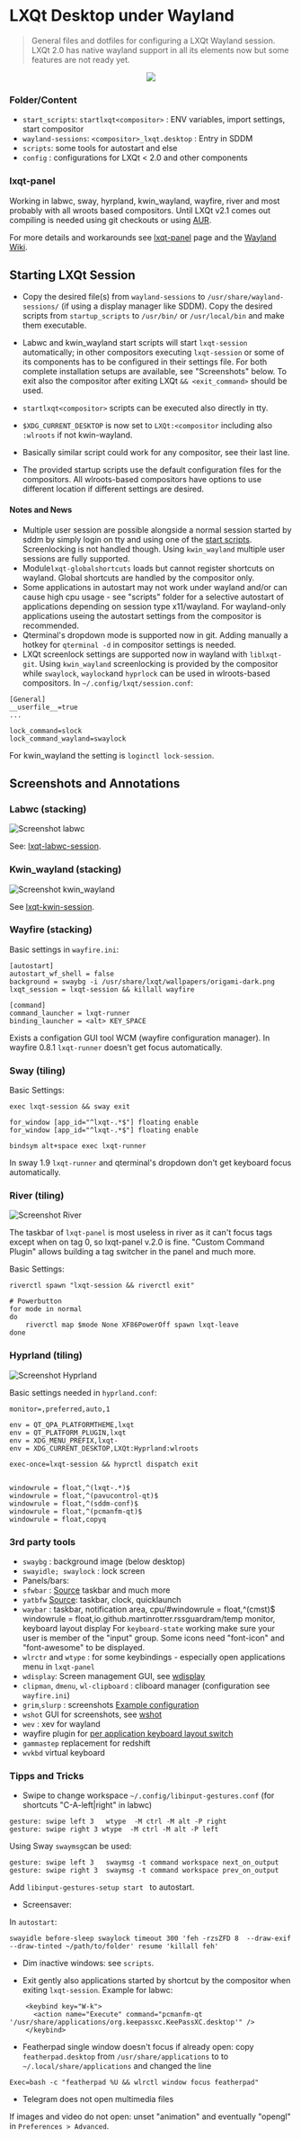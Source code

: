 # LXQt Desktop under Wayland

> General files and dotfiles for configuring a LXQt Wayland session. LXQt 2.0 has native wayland support
in all its elements now but some features are not ready yet.

<p align="center" width="100%">
    <img src="sddm.png">
</p>


### Folder/Content

* `start_scripts`: `startlxqt<compositor>` : ENV variables, import settings, start compositor
* `wayland-sessions`: `<compositor>_lxqt.desktop` : Entry in SDDM
* `scripts`: some tools for autostart and else
* `config` : configurations for LXQt < 2.0 and other components

### lxqt-panel

Working in labwc, sway, hyrpland, kwin_wayland, wayfire, river and most probably with all wroots based compositors.
Until LXQt v2.1 comes out compiling is needed using git checkouts or using [AUR](https://aur.archlinux.org/packages/lxqt-panel-git).

For more details and workarounds see [lxqt-panel](lxqt-panel.md) page and the [Wayland Wiki](https://github.com/lxqt/lxqt/wiki/ConfigWaylandSettings).

## Starting LXQt Session

* Copy the desired file(s) from `wayland-sessions` to `/usr/share/wayland-sessions/` (if using a display manager like SDDM). Copy the desired scripts from `startup_scripts` to `/usr/bin/` or `/usr/local/bin` and make them executable.

* Labwc and kwin_wayland start scripts will start `lxqt-session` automatically; in other compositors executing
`lxqt-session` or some of its components has to be configured in their settings file. For both complete installation
setups are available, see "Screenshots" below. To exit also the compositor after exiting LXQt  `&& <exit_command>` should be used.
* `startlxqt<compositor>` scripts can be executed also directly in tty.

* `$XDG_CURRENT_DESKTOP` is now set to `LXQt:<compositor` including also `:wlroots` if not kwin-wayland.
* Basically similar script could work for any compositor, see their last line.
* The provided startup scripts use the default configuration files for the compositors. All wlroots-based compositors have options to use different location if different settings are desired.

#### Notes and News

* Multiple user session are possible alongside a normal session started by sddm by simply login on tty and using one of the [start scripts](https://github.com/stefonarch/LXQt-Wayland-files/tree/main/start_scripts). Screenlocking is not handled though. Using `kwin_wayland` multiple user sessions are fully supported.
* Module`lxqt-globalshortcuts`  loads but cannot register shortcuts on wayland. Global shortcuts are handled by the compositor only.
* Some applications in autostart may not work under wayland and/or can cause high cpu usage - see "scripts" folder for a selective autostart of applications depending on session type x11/wayland. For wayland-only applications useing the autostart settings from the compositor is recommended.
* Qterminal's dropdown mode is supported now in git. Adding manually a hotkey for `qterminal -d` in compositor settings is needed.
* LXQt screenlock settings are supported now in wayland with `liblxqt-git`. Using `kwin_wayland` screenlocking is provided by the compositor while `swaylock`, `waylock`and `hyprlock` can be used in wlroots-based compositors.
In `~/.config/lxqt/session.conf`:

```
[General]
__userfile__=true
...

lock_command=slock
lock_command_wayland=swaylock

```
For kwin_wayland the setting is `loginctl lock-session`.

## Screenshots and Annotations

### Labwc (stacking)

![Screenshot labwc](lxqtlabwc.png)

See: [lxqt-labwc-session](https://github.com/stefonarch/lxqt-labwc-session).

### Kwin_wayland (stacking)

![Screenshot kwin_wayland](Kwin_wayland.png)

See [lxqt-kwin-session](https://github.com/stefonarch/lxqt-kwin-session).

### Wayfire (stacking)

Basic settings in `wayfire.ini`:

```
[autostart]
autostart_wf_shell = false
background = swaybg -i /usr/share/lxqt/wallpapers/origami-dark.png
lxqt_session = lxqt-session && killall wayfire

[command]
command_launcher = lxqt-runner
binding_launcher = <alt> KEY_SPACE
```
Exists a configation GUI tool WCM (wayfire configuration manager).
In wayfire 0.8.1 `lxqt-runner` doesn't get focus automatically.

### Sway (tiling)

Basic Settings:

```
exec lxqt-session && sway exit

for_window [app_id="^lxqt-.*$"] floating enable
for_window [app_id="^lxqt-.*$"] floating enable

bindsym alt+space exec lxqt-runner
```
In sway 1.9 `lxqt-runner` and qterminal's dropdown don't get keyboard focus automatically.

### River (tiling)

![Screenshot River](river.png)

The taskbar of `lxqt-panel` is most useless in river as it can't focus tags except when on tag 0, so lxqt-panel v.2.0 is fine.
"Custom Command Plugin" allows building a tag switcher in the panel and much more.

Basic Settings:

```
riverctl spawn "lxqt-session && riverctl exit"

# Powerbutton
for mode in normal
do
    riverctl map $mode None XF86PowerOff spawn lxqt-leave
done

```

### Hyprland (tiling)

![Screenshot Hyprland](Hyprland.png)

Basic settings needed in `hyprland.conf`:

```
monitor=,preferred,auto,1

env = QT_QPA_PLATFORMTHEME,lxqt
env = QT_PLATFORM_PLUGIN,lxqt
env = XDG_MENU_PREFIX,lxqt-
env = XDG_CURRENT_DESKTOP,LXQt:Hyprland:wlroots

exec-once=lxqt-session && hyprctl dispatch exit


windowrule = float,^(lxqt-.*)$
windowrule = float,^(pavucontrol-qt)$
windowrule = float,^(sddm-conf)$
windowrule = float,^(pcmanfm-qt)$
windowrule = float,copyq
```

###  3rd party tools

* `swaybg` : background image (below desktop)
* `swayidle; swaylock` :  lock screen
* Panels/bars:
* `sfwbar` : [Source](https://github.com/LBCrion/sfwbar) taskbar and much more
* `yatbfw` [Source](https://github.com/selairi/yatbfw): taskbar, clock, quicklaunch
* `waybar` : taskbar, notification area, cpu/#windowrule = float,^(cmst)$
windowrule = float,io.github.martinrotter.rssguardram/temp monitor, keyboard layout display
For `keyboard-state` working make sure your user is member of the "input" group. Some icons need "font-icon" and "font-awesome" to be displayed.
* `wlrctr` and `wtype` : for some keybindings  - especially open applications menu in `lxqt-panel`
* `wdisplay`: Screen management GUI, see [wdisplay](https://github.com/artizirk/wdisplays)
* `clipman`, `dmenu`, `wl-clipboard` : cliboard manager (configuration see `wayfire.ini`)
* `grim`,`slurp` : screenshots [Example configuration](https://github.com/stefonarch/LXQt-Wayland-files/blob/3a7f36c8945eee874a5111ea3a425edbc7da9034/wayfire/wayfire.ini#L240)
* `wshot` GUI for screenshots, see [wshot](https://github.com/qtilities/wshot)
* `wev` : xev for wayland
* wayfire plugin for [per application keyboard layout switch](https://github.com/AlexJakeGreen/wayfire-kbdd-plugin)
* `gammastep` replacement for redshift
* `wvkbd` virtual keyboard


### Tipps and Tricks

* Swipe to change workspace `~/.config/libinput-gestures.conf` (for shortcuts "C-A-left|right" in labwc)

```
gesture: swipe left 3	wtype  -M ctrl -M alt -P right
gesture: swipe right 3 wtype  -M ctrl -M alt -P left
```

Using Sway `swaymsg`can be used:
```
gesture: swipe left 3   swaymsg -t command workspace next_on_output
gesture: swipe right 3  swaymsg -t command workspace prev_on_output
```
Add `libinput-gestures-setup start ` to autostart.

* Screensaver:

In `autostart`:

`swayidle before-sleep swaylock timeout 300 'feh -rzsZFD 8  --draw-exif --draw-tinted ~/path/to/folder' resume 'killall feh'`

* Dim inactive windows: see `scripts`.

* Exit gently also applications started by shortcut by the compositor when exiting `lxqt-session`.
 Example for labwc:

```  
    <keybind key="W-k">
      <action name="Execute" command="pcmanfm-qt '/usr/share/applications/org.keepassxc.KeePassXC.desktop'" />
    </keybind>
```

* Featherpad single window doesn't focus if already open: copy `featherpad.desktop` from `/usr/share/applications` to to `~/.local/share/applications` and changed the line

```
Exec=bash -c "featherpad %U && wlrctl window focus featherpad"
```


* Telegram does not open multimedia files

If images and video do not open: unset "animation" and eventually "opengl" in `Preferences > Advanced`.




